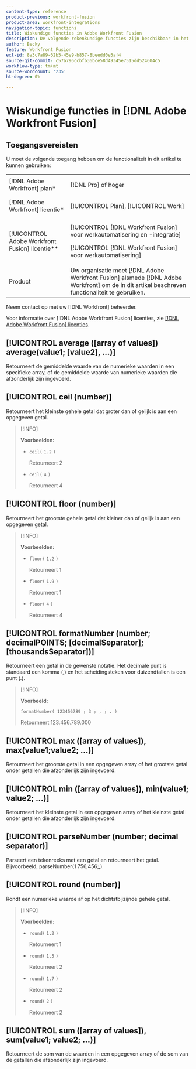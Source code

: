 ```yaml
---
content-type: reference
product-previous: workfront-fusion
product-area: workfront-integrations
navigation-topic: functions
title: Wiskundige functies in Adobe Workfront Fusion
description: De volgende rekenkundige functies zijn beschikbaar in het Adobe Workfront Fusion mapping panel.
author: Becky
feature: Workfront Fusion
exl-id: 8a3c7a89-62b5-45e9-b857-8beedd0e5af4
source-git-commit: c57a796ccbfb36bce58d49345e7515dd524604c5
workflow-type: tm+mt
source-wordcount: '235'
ht-degree: 0%

---
```


# Wiskundige functies in [!DNL Adobe Workfront Fusion]

## Toegangsvereisten

U moet de volgende toegang hebben om de functionaliteit in dit artikel te kunnen gebruiken:

<table style="table-layout:auto">
 <col> 
 <col> 
 <tbody> 
  <tr> 
   <td role="rowheader">[!DNL Adobe Workfront] plan*</td> 
   <td> <p>[!DNL Pro] of hoger</p> </td> 
  </tr> 
  <tr data-mc-conditions=""> 
   <td role="rowheader">[!DNL Adobe Workfront] licentie*</td> 
   <td> <p>[!UICONTROL Plan], [!UICONTROL Work]</p> </td> 
  </tr> 
  <tr> 
   <td role="rowheader">[!UICONTROL Adobe Workfront Fusion] licentie**</td> 
   <td> <p>[!UICONTROL [!DNL Workfront Fusion] voor werkautomatisering en -integratie] </p><p>[!UICONTROL [!DNL Workfront Fusion] voor werkautomatisering]</p>  </td> 
  </tr> 
  <tr> 
   <td role="rowheader">Product</td> 
   <td>Uw organisatie moet [!DNL Adobe Workfront Fusion] alsmede [!DNL Adobe Workfront] om de in dit artikel beschreven functionaliteit te gebruiken.</td> 
  </tr> 
 </tbody> 
</table>

Neem contact op met uw [!DNL Workfront] beheerder.

Voor informatie over [!DNL Adobe Workfront Fusion] licenties, zie [[!DNL Adobe Workfront Fusion] licenties](../../workfront-fusion/get-started/license-automation-vs-integration.md).

## [!UICONTROL average ([array of values]) average(value1; [value2], ...)]

Retourneert de gemiddelde waarde van de numerieke waarden in een specifieke array, of de gemiddelde waarde van numerieke waarden die afzonderlijk zijn ingevoerd.

## [!UICONTROL ceil (number)]

Retourneert het kleinste gehele getal dat groter dan of gelijk is aan een opgegeven getal.

>[!INFO]
>
>**Voorbeelden:**
>
>* `ceil(` `1.2` `)`
   >
   >   Retourneert 2
>
>* `ceil(` `4` `)`
   >
   >   Retourneert 4


## [!UICONTROL floor (number)]

Retourneert het grootste gehele getal dat kleiner dan of gelijk is aan een opgegeven getal.

>[!INFO]
>
>**Voorbeelden:**
>
>* `floor(` `1.2` `)`
   >
   >   Retourneert 1
>
>* `floor(` `1.9` `)`
   >
   >   Retourneert 1
>
>* `floor(` `4` `)`
   >
   >   Retourneert 4


## [!UICONTROL formatNumber (number; decimalPOINTS; [decimalSeparator]; [thousandsSeparator])]

Retourneert een getal in de gewenste notatie. Het decimale punt is standaard een komma (,) en het scheidingsteken voor duizendtallen is een punt (.).

>[!INFO]
>
>**Voorbeeld:**
>
>`formatNumber( 123456789 ; 3 ; , ; . )`
>
>Retourneert 123.456.789.000

## [!UICONTROL max ([array of values]), max(value1;value2; ...)]

Retourneert het grootste getal in een opgegeven array of het grootste getal onder getallen die afzonderlijk zijn ingevoerd.

## [!UICONTROL min ([array of values]), min(value1; value2; ...)]

Retourneert het kleinste getal in een opgegeven array of het kleinste getal onder getallen die afzonderlijk zijn ingevoerd.

## [!UICONTROL parseNumber (number; decimal separator)]

Parseert een tekenreeks met een getal en retourneert het getal. Bijvoorbeeld, parseNumber(1 756,456;,)

## [!UICONTROL round (number)]

Rondt een numerieke waarde af op het dichtstbijzijnde gehele getal.

>[!INFO]
>
>**Voorbeelden:**
>
>* `round(` `1.2` `)`
   >
   >   Retourneert 1
>
>* `round(` `1.5` `)`
   >
   >   Retourneert 2
>
>* `round(` `1.7` `)`
   >
   >   Retourneert 2
> 
>* `round(` `2` `)`
   >
   >   Retourneert 2


## [!UICONTROL sum ([array of values]), sum(value1; value2; ...)]

Retourneert de som van de waarden in een opgegeven array of de som van de getallen die afzonderlijk zijn ingevoerd.
